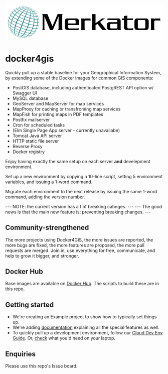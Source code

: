 [![Merkator logo](logo.png)](https://www.merkator.com/)

# docker4gis

Quickly pull up a stable baseline for your Geographical Information System, by extending some of the Docker images for common GIS components:

- PostGIS database, including authenticated PostgREST API option w/ Swagger UI
- MySQL database
- GeoServer and MapServer for map services
- MapProxy for caching or transfroming map services
- MapFish for printing maps in PDF templates
- Postfix mailserver
- Cron for scheduled tasks
- (Elm Single Page App server - currently unavailabe)
- Tomcat Java API server
- HTTP static file server
- Reverse Proxy
- Docker registry

Enjoy having exactly the same setup on each server __and__ develepment environment.

Set up a new environment by copying a 10-line script, setting 5 environment variables, and issuing a 1-word command.

Migrate each environment to the next release by issuing the same 1-word command, adding the version number.

--- NOTE: the current version has a t of breaking cahnges.                      ---
--- The good news is that the main new feature is: preventing breaking changes. ---

## Community-strengthened

The more projects using Docker4GIS, the more issues are reported, the more bugs are fixed, the more features are proposed, the more pull requests are merged.
Join in, use everything for free, communicate, and help to grow it bigger, and stronger.

## Docker Hub

Base images are available on [Docker Hub](https://hub.docker.com/u/docker4gis). The scripts to build these are in this repo.

## Getting started

- We're creating an Example project to show how to typically set things up.
- We're adding [documentation](docs) explaining all the special features as well.
- To quickly pull up a development environment, follow our [Cloud Dev Env Guide](docs/clouddevenv.md). Or, [check](docs#development-environment) what you'd need on your laptop.

## Enquiries

Please use this repo's Issue board.
